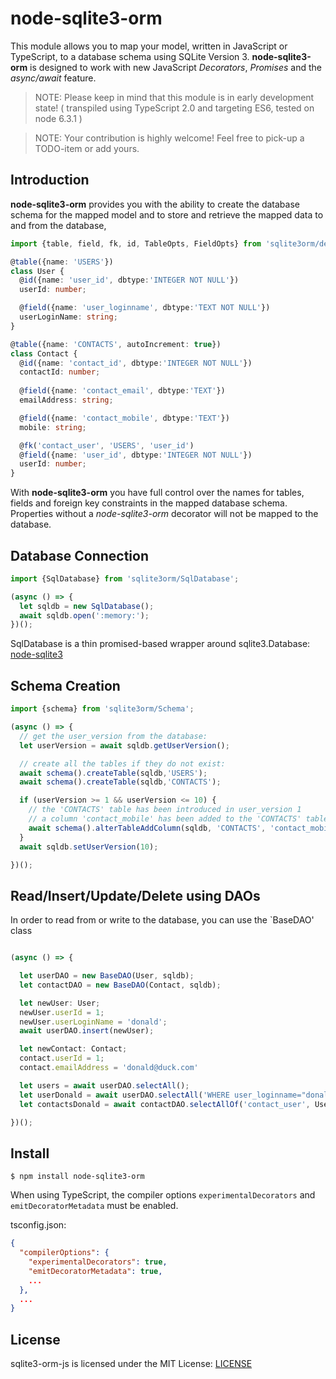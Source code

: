# node-sqlite3-orm
This module allows you to map your model, written in JavaScript or TypeScript, to a database schema using SQLite Version 3.
**node-sqlite3-orm** is designed to work with new JavaScript *Decorators*, *Promises* and the *async/await* feature.

> NOTE: Please keep in mind that this module is in early development state! ( transpiled using TypeScript 2.0 and targeting ES6, tested on node 6.3.1 )

> NOTE: Your contribution is highly welcome! Feel free to pick-up a TODO-item or add yours.

## Introduction

**node-sqlite3-orm** provides you with the ability to create the database schema for the mapped model and to store and retrieve the mapped data to and from the database,

```TypeScript
import {table, field, fk, id, TableOpts, FieldOpts} from 'sqlite3orm/decorators';

@table({name: 'USERS'})
class User {
  @id({name: 'user_id', dbtype:'INTEGER NOT NULL'})
  userId: number;

  @field({name: 'user_loginname', dbtype:'TEXT NOT NULL'})
  userLoginName: string;
}

@table({name: 'CONTACTS', autoIncrement: true})
class Contact {
  @id({name: 'contact_id', dbtype:'INTEGER NOT NULL'})
  contactId: number;
  
  @field({name: 'contact_email', dbtype:'TEXT'})
  emailAddress: string;

  @field({name: 'contact_mobile', dbtype:'TEXT'})
  mobile: string;

  @fk('contact_user', 'USERS', 'user_id')
  @field({name: 'user_id', dbtype:'INTEGER NOT NULL'})
  userId: number;
}
```

With **node-sqlite3-orm** you have full control over the names for tables, fields and foreign key constraints in the mapped database schema.
Properties without a *node-sqlite3-orm* decorator will not be mapped to the database.

## Database Connection

```TypeScript
import {SqlDatabase} from 'sqlite3orm/SqlDatabase';

(async () => {
  let sqldb = new SqlDatabase();
  await sqldb.open(':memory:');
})();
```
SqlDatabase is a thin promised-based wrapper around sqlite3.Database: [node-sqlite3](https://github.com/gms1/node-sqlite3-orm) 

## Schema Creation

```TypeScript
import {schema} from 'sqlite3orm/Schema';

(async () => {
  // get the user_version from the database:
  let userVersion = await sqldb.getUserVersion();

  // create all the tables if they do not exist:
  await schema().createTable(sqldb,'USERS');
  await schema().createTable(sqldb,'CONTACTS');

  if (userVersion >= 1 && userVersion <= 10) {
    // the 'CONTACTS' table has been introduced in user_version 1 
    // a column 'contact_mobile' has been added to the 'CONTACTS' table in user_version 10
    await schema().alterTableAddColumn(sqldb, 'CONTACTS', 'contact_mobile');
  }
  await sqldb.setUserVersion(10);

})();
```


## Read/Insert/Update/Delete using DAOs

In order to read from or write to the database, you can use the `BaseDAO<Model>' class

```TypeScript

(async () => {

  let userDAO = new BaseDAO(User, sqldb);
  let contactDAO = new BaseDAO(Contact, sqldb);

  let newUser: User;
  newUser.userId = 1;
  newUser.userLoginName = 'donald';
  await userDAO.insert(newUser);

  let newContact: Contact;
  contact.userId = 1;
  contact.emailAddress = 'donald@duck.com'

  let users = await userDAO.selectAll();
  let userDonald = await userDAO.selectAll('WHERE user_loginname="donald"');
  let contactsDonald = await contactDAO.selectAllOf('contact_user', User, userDonald);

})();

```


## Install

```
$ npm install node-sqlite3-orm
```

When using TypeScript, the compiler options `experimentalDecorators` and `emitDecoratorMetadata` must be enabled.

tsconfig.json:
```JSON
{
  "compilerOptions": {
    "experimentalDecorators": true,
    "emitDecoratorMetadata": true,
    ...
  },
  ...
}
```


## License

sqlite3-orm-js is licensed under the MIT License:
[LICENSE](./LICENSE)


